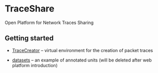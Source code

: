 # TraceShare

Open Platform for Network Traces Sharing

<!-- TODO: Needs update! -->

## Getting started

- [TraceCreator](TraceCreator) – virtual environment for the creation of packet traces

- [datasets](datasets) – an example of annotated units (will be deleted after web platform introduction)
